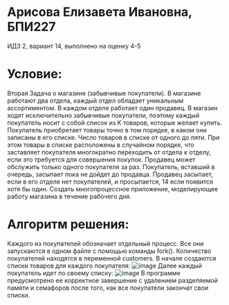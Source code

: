 # Арисова Елизавета Ивановна, БПИ227
ИДЗ 2, вариант 14, выполнено на оценку 4-5
# Условие:
Вторая Задача о магазине (забывчивые покупатели). В магазине работают два отдела, каждый отдел обладает уникальным ассортиментом. В каждом отделе работает один продавец. В магазин ходят исключительно забывчивые покупатели, поэтому каждый покупатель носит с собой список из K товаров, которые желает купить. Покупатель приобретает товары точно в том порядке, в каком они записаны в его списке. Число товаров в списке от одного до пяти. При этом товары в списке расположены в случайном порядке, что заставляет покупателя многократно переходить от отдела к отделу, если это требуется для совершения покупок. Продавец может обслужить только одного покупателя за раз. Покупатель, вставший в очередь, засыпает пока не дойдет до продавца. Продавец засыпает, если в его отделе нет покупателей, и просыпается, 14 если появится хотя бы один. Создать многопроцессное приложение, моделирующее работу магазина в течение рабочего дня.
# Алгоритм решения:
Каждого из покупателей обозначает отдельный процесс. Все они запускаются в одном файле с помощью команды fork(). Количество покупателей находятся в переменной customers.
В начале создаются списки товаров для каждого покупателя:
![image](https://github.com/in-the-neon-sunrise/OS_ihw2/assets/64023022/78ad0ea1-854c-42ee-9478-fd157c385b54)
Далее каждый покупатель идет по своему списку:
![image](https://github.com/in-the-neon-sunrise/OS_ihw2/assets/64023022/05c5446d-c8e7-4382-9cc0-29c22d165ee4)
В программе предусмотрено ее корректное завершение с удалением разделяемой памяти и семафоров после того, как все покупатели закончат свои списки.
